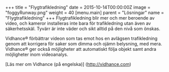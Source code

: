 +++
title = "Flygtrafikledning"
date = 2015-10-14T00:00:00Z
image = "foggyRunway.png"
weight = 40
[menu.main]
parent = "Lösningar"
name = "Flygtrafikledning"
+++
Flygtrafikledning blir mer och mer beroende av video, och kameror installeras inte bara för trafikledning utan även av säkerhetsskäl. Tyvärr är inte väder och sikt alltid på den nivå som önskas.

Vidhance® förbättrar videon som tas emot hos en avlägsen trafikledning genom att korrigera för saker som dimma och ojämn belysning, med mera. Vidhance® ger också möjligheter att automatiskt följa objekt samt andra möjligheter inom videoanalys.

[Läs mer om Vidhance (på engelska)] (http://vidhance.com)
